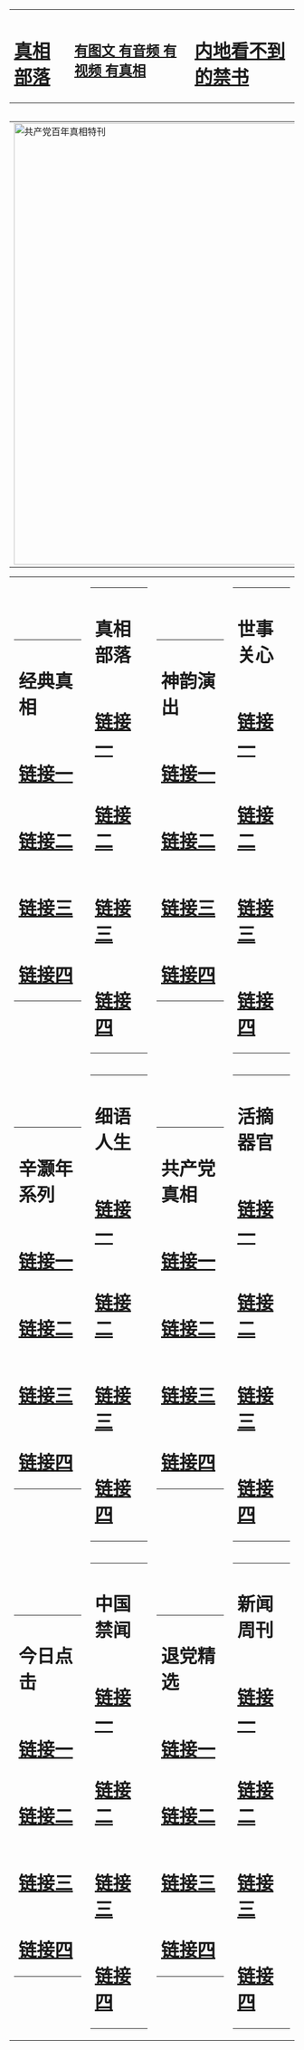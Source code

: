 <table><tr><td><H1><a href="http://t.cn/RabyAIN">真相部落</a></H1></td><td><H2><a href="http://t.cn/RXHgmEx">有图文 有音频 有视频 有真相</a></H2><td><H1><a href="http://t.cn/RXHgRZQ"> 内地看不到的禁书</a></H1></td></table><table><table><tr><td><a href="http://t.cn/RXHgTyX"><img src="http://5413.21.pulauintan.com/zx/bngcd/gcdbnzx.jpg" width="780"  border="0" alt="共产党百年真相特刊"></a></td></tr></table><table><tr><td><table><tr><td ><h1>经典真相</h1></td></tr><tr><td><h1>  <a href="http://t.cn/RazRkjr" target=_blank>链接一</a>  </h1></td></tr><tr><td><h1>  <a href="http://t.cn/RazRkjr" target=_blank>链接二</a>  </h1></td></tr><tr><td><h1>  <a href="http://t.cn/RXHgmcj" target=_blank>链接三</a>  </h1></td></tr><tr><td><h1>  <a href="http://po.st/p77NyM" target=_blank>链接四</a>  </h1></td></tr></table></td><td><table><tr><td ><h1>真相部落</h1></td></tr><tr><td><h1>  <a href="http://t.cn/RXEYuJb" target=_blank>链接一</a>  </h1></td></tr><tr><td><h1>  <a href="http://t.cn/RXHgpnb" target=_blank>链接二</a>  </h1></td></tr><tr><td><h1>  <a href="http://t.cn/RXEY3Ga" target=_blank>链接三</a>  </h1></td></tr><tr><td><h1>  <a href="http://po.st/cVdPqn" target=_blank>链接四</a>  </h1></td></tr></table></td><td><table><tr><td ><h1>神韵演出</h1></td></tr><tr><td><h1>  <a href="http://t.cn/RXEYllZ" target=_blank>链接一</a>  </h1></td></tr><tr><td><h1>  <a href="http://t.cn/RXHgj3c" target=_blank>链接二</a>  </h1></td></tr><tr><td><h1>  <a href="http://t.cn/RXHguLD" target=_blank>链接三</a>  </h1></td></tr><tr><td><h1>  <a href="http://po.st/aPfCJX" target=_blank>链接四</a>  </h1></td></tr></table></td><td><table><tr><td ><h1>世事关心</h1></td></tr><tr><td><h1>  <a href="http://t.cn/RXHgY4e" target=_blank>链接一</a>  </h1></td></tr><tr><td><h1>  <a href="http://t.cn/RazRgsk" target=_blank>链接二</a>  </h1></td></tr><tr><td><h1>  <a href="http://t.cn/RXHgujM" target=_blank>链接三</a>  </h1></td></tr><tr><td><h1>  <a href="http://po.st/ZLaHV2" target=_blank>链接四</a>  </h1></td></tr></table></td></tr><tr><td><table><tr><td ><h1>辛灏年系列</h1></td></tr><tr><td><h1>  <a href="http://t.cn/RXHgR7l" target=_blank>链接一</a>  </h1></td></tr><tr><td><h1>  <a href="http://t.cn/RXHgOLT" target=_blank>链接二</a>  </h1></td></tr><tr><td><h1>  <a href="http://po.st/lAJVsN" target=_blank>链接三</a>  </h1></td></tr><tr><td><h1>  <a href="http://po.st/Vf2i3S" target=_blank>链接四</a>  </h1></td></tr></table></td><td><table><tr><td ><h1>细语人生</h1></td></tr><tr><td><h1>  <a href="http://t.cn/RXHg3BA" target=_blank>链接一</a>  </h1></td></tr><tr><td><h1>  <a href="http://t.cn/RXHg3Wf" target=_blank>链接二</a>  </h1></td></tr><tr><td><h1>  <a href="http://po.st/pQjDsV" target=_blank>链接三</a>  </h1></td></tr><tr><td><h1>  <a href="http://po.st/NiJyHl" target=_blank>链接四</a>  </h1></td></tr></table></td><td><table><tr><td ><h1>共产党真相</h1></td></tr><tr><td><h1>  <a href="http://t.cn/RXHgTyX" target=_blank>链接一</a>  </h1></td></tr><tr><td><h1>  <a href="http://t.cn/RXHgORE" target=_blank>链接二</a>  </h1></td></tr><tr><td><h1>  <a href="http://po.st/b5aEmd" target=_blank>链接三</a>  </h1></td></tr><tr><td><h1>  <a href="http://t.cn/RXEYgIH" target=_blank>链接四</a>  </h1></td></tr></table></td><td><table><tr><td ><h1>活摘器官</h1></td></tr><tr><td><h1>  <a href="http://t.cn/RabLm80" target=_blank>链接一</a>  </h1></td></tr><tr><td><h1>  <a href="http://t.cn/RabLm80" target=_blank>链接二</a>  </h1></td></tr><tr><td><h1>  <a href="http://po.st/GJmpwI" target=_blank>链接三</a>  </h1></td></tr><tr><td><h1>  <a href="http://t.cn/RXHgEbU" target=_blank>链接四</a>  </h1></td></tr></table></td></tr><tr><td><table><tr><td ><h1>今日点击</h1></td></tr><tr><td><h1>  <a href="http://t.cn/RXETfpZ" target=_blank>链接一</a>  </h1></td></tr><tr><td><h1>  <a href="http://t.cn/RXHgEWW" target=_blank>链接二</a>  </h1></td></tr><tr><td><h1>  <a href="http://po.st/BU2Kf1" target=_blank>链接三</a>  </h1></td></tr><tr><td><h1>  <a href="http://t.cn/Raby40x" target=_blank>链接四</a>  </h1></td></tr></table></td><td><table><tr><td ><h1>中国禁闻</h1></td></tr><tr><td><h1>  <a href="http://t.cn/RXHgBzy" target=_blank>链接一</a>  </h1></td></tr><tr><td><h1>  <a href="http://t.cn/RXEYQu9" target=_blank>链接二</a>  </h1></td></tr><tr><td><h1>  <a href="http://po.st/piqEEp" target=_blank>链接三</a>  </h1></td></tr><tr><td><h1>  <a href="http://po.st/WYJpwF" target=_blank>链接四</a>  </h1></td></tr></table></td><td><table><tr><td ><h1>退党精选</h1></td></tr><tr><td><h1>  <a href="http://t.cn/RXHgB6b" target=_blank>链接一</a>  </h1></td></tr><tr><td><h1>  <a href="http://t.cn/RXHgnq0" target=_blank>链接二</a>  </h1></td></tr><tr><td><h1>  <a href="http://t.cn/RabybCq" target=_blank>链接三</a>  </h1></td></tr><tr><td><h1>  <a href="http://po.st/EodxYN" target=_blank>链接四</a>  </h1></td></tr></table></td><td><table><tr><td ><h1>新闻周刊</h1></td></tr><tr><td><h1>  <a href="http://t.cn/RabywVy" target=_blank>链接一</a>  </h1></td></tr><tr><td><h1>  <a href="http://t.cn/RabyGZI" target=_blank>链接二</a>  </h1></td></tr><tr><td><h1>  <a href="http://po.st/2JdwUi" target=_blank>链接三</a>  </h1></td></tr><tr><td><h1>  <a href="http://po.st/T6Rzka" target=_blank>链接四</a>  </h1></td></tr></table></td></tr></table>
